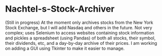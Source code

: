 # Nachtel-s-Stock-Archiver
(Still in progress) At the moment only archives stocks from the New York Stock Exchange, but I will add Nasdaq and others in the future. Not very complex; uses Selenium to access websites containing stock information and pickles a spreadsheet (using Pandas) of both all stocks, their symbol, their dividends, etc, and a day-by-day archive of their prices. I am working on adding a GUI using Tkinter to make it easier to manage.
